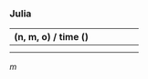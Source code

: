 ### Julia

| (n, m, o) / time () |      |      |      |      |      |
| ------------------- | ---- | ---- | ---- | ---- | ---- |
|                     |      |      |      |      |      |
|                     |      |      |      |      |      |

$m$